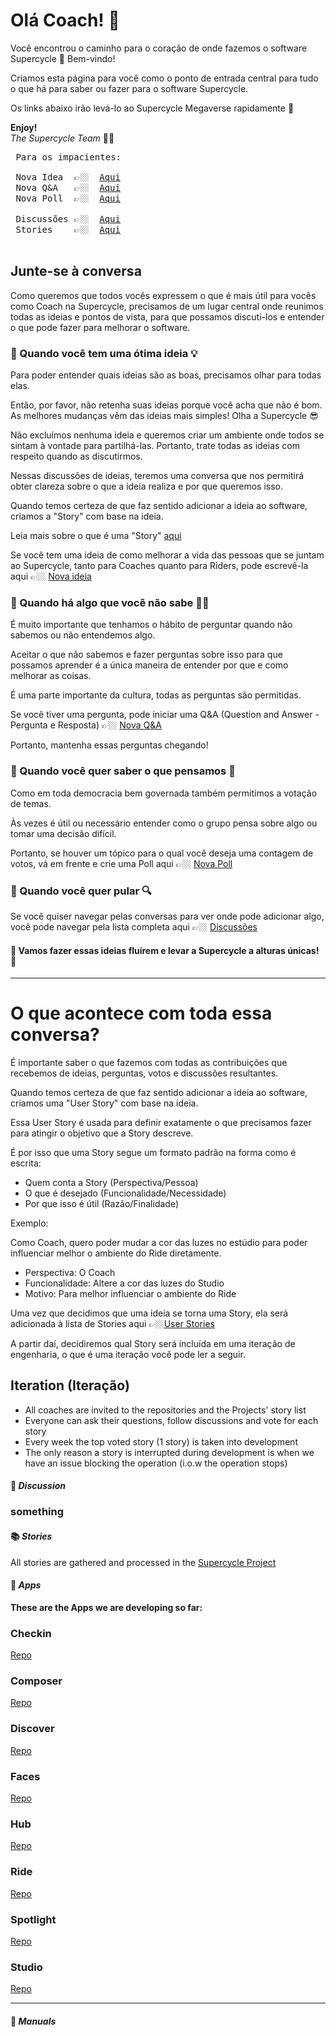 # Olá Coach! 👋

Você encontrou o caminho para o coração de onde fazemos o software Supercycle 🎉 Bem-vindo!

Criamos esta página para você como o ponto de entrada central para tudo o que há para saber ou fazer para o software
Supercycle.

Os links abaixo irão levá-lo ao Supercycle Megaverse rapidamente 🚀

**Enjoy!**  <br>
*The Supercycle Team* 💪🏼

<pre>
 Para os impacientes:

 Nova Idea  👉🏼  <a target="_blank" href="https://github.com/orgs/SupercycleLTDA/discussions/new?category=ideas">Aqui</a> 
 Nova Q&A   👉🏼  <a target="_blank" href="https://github.com/orgs/SupercycleLTDA/discussions/new?category=q-a">Aqui</a> 
 Nova Poll  👉🏼  <a target="_blank" href="https://github.com/orgs/SupercycleLTDA/discussions/new?category=polls">Aqui</a>
 
 Discussões 👉🏼  <a target="_blank" href="https://github.com/orgs/SupercycleLTDA/discussions">Aqui</a>
 Stories    👉🏼  <a target="_blank" href="https://github.com/orgs/SupercycleLTDA/projects/1">Aqui</a>

</pre>

## Junte-se à conversa

Como queremos que todos vocês expressem o que é mais útil para vocês como Coach na Supercycle, precisamos de um
lugar central onde reunimos todas as ideias e pontos de vista, para que possamos discuti-los e entender o que
pode fazer para melhorar o software.

### 💚 Quando você tem uma ótima ideia 💡

Para poder entender quais ideias são as boas, precisamos olhar para todas elas.

Então, por favor, não retenha suas ideias porque você acha que não é bom.
As melhores mudanças vêm das ideias mais simples! Olha a Supercycle 😎

Não excluímos nenhuma ideia e queremos criar um ambiente onde todos se sintam à vontade para partilhá-las.
Portanto, trate todas as ideias com respeito quando as discutirmos.

Nessas discussões de ideias, teremos uma conversa que nos permitirá obter clareza sobre o que a ideia realiza e por 
que queremos isso.

Quando temos certeza de que faz sentido adicionar a ideia ao software, criamos a "Story" com base na ideia.

Leia mais sobre o que é uma "Story" [aqui](story.md)

Se você tem uma ideia de como melhorar a vida das pessoas que se juntam ao Supercycle, 
tanto para Coaches quanto para Riders, pode escrevê-la aqui 
👉🏼 [Nova ideia](https://github.com/orgs/SupercycleLTDA/discussions/new?category=ideas)

### 💚 Quando há algo que você não sabe 🙋🏽

É muito importante que tenhamos o hábito de perguntar quando não sabemos ou não entendemos algo.

Aceitar o que não sabemos e fazer perguntas sobre isso para que possamos aprender é a única maneira de entender 
por que e como melhorar as coisas.

É uma parte importante da cultura, todas as perguntas são permitidas.

Se você tiver uma pergunta, pode iniciar uma Q&A (Question and Answer - Pergunta e Resposta) 
👉🏼 [Nova Q&A](https://github.com/orgs/SupercycleLTDA/discussions/new?category=q-a)

Portanto, mantenha essas perguntas chegando! 

### 💚 Quando você quer saber o que pensamos 🧠

Como em toda democracia bem governada também permitimos a votação de temas.

Às vezes é útil ou necessário entender como o grupo pensa sobre algo ou tomar uma decisão difícil.

Portanto, se houver um tópico para o qual você deseja uma contagem de votos, vá em frente e crie uma Poll aqui
👉🏼 [Nova Poll](https://github.com/orgs/SupercycleLTDA/discussions/new?category=polls)

### 💚 Quando você quer pular 🔍

Se você quiser navegar pelas conversas para ver onde pode adicionar algo, você pode navegar pela lista completa aqui
👉🏼 [Discussões](https://github.com/orgs/SupercycleLTDA/discussions)

#### 🚀 Vamos fazer essas ideias fluírem e levar a Supercycle a alturas únicas!  🚀

---
# O que acontece com toda essa conversa?

É importante saber o que fazemos com todas as contribuições que recebemos de ideias, perguntas, 
votos e discussões resultantes.

Quando temos certeza de que faz sentido adicionar a ideia ao software, criamos uma "User Story" com base na ideia.

Essa User Story é usada para definir exatamente o que precisamos fazer para atingir o objetivo que a Story descreve.

É por isso que uma Story segue um formato padrão na forma como é escrita:

* Quem conta a Story (Perspectiva/Pessoa)
* O que é desejado (Funcionalidade/Necessidade)
* Por que isso é útil (Razão/Finalidade)

Exemplo:

Como Coach, quero poder mudar a cor das luzes no estúdio para poder influenciar melhor o ambiente do Ride diretamente.

* Perspectiva: O Coach
* Funcionalidade: Altere a cor das luzes do Studio
* Motivo: Para melhor influenciar o ambiente do Ride

Uma vez que decidimos que uma ideia se torna uma Story, ela será adicionada à lista de Stories aqui 👉🏼[User Stories](https://github.com/orgs/SupercycleLTDA/projects/1)

A partir daí, decidiremos qual Story será incluída em uma iteração de engenharia, o que é uma iteração você pode ler a seguir. 

## Iteration (Iteração)



- All coaches are invited to the repositories and the Projects' story list
- Everyone can ask their questions, follow discussions and vote for each story
- Every week the top voted story (1 story) is taken into development
- The only reason a story is interrupted during development is when we have an issue blocking the operation (i.o.w the
  operation stops)

#### 💬 *Discussion*



### something


#### 📚 *Stories*

All stories are gathered and processed in the [Supercycle Project](https://github.com/orgs/SupercycleLTDA/projects/1)


#### 📱 *Apps*

**These are the Apps we are developing so far:**

### Checkin

[Repo](https://github.com/SupercycleLTDA/checkin.supercycle.com.br)

### Composer

[Repo](https://github.com/SupercycleLTDA/composer.supercycle.com.br)

### Discover

[Repo](https://github.com/SupercycleLTDA/discover.supercycle.com.br)

### Faces

[Repo](https://github.com/SupercycleLTDA/faces.supercycle.com.br)

### Hub

[Repo](https://github.com/SupercycleLTDA/hub.supercycle.com.br)

### Ride

[Repo](https://github.com/SupercycleLTDA/ride.supercycle.com.br)

### Spotlight

[Repo](https://github.com/SupercycleLTDA/spotlight.supercycle.com.br)

### Studio

[Repo](https://github.com/SupercycleLTDA/studio.supercycle.com.br)

<hr>

#### 📘 *Manuals*
